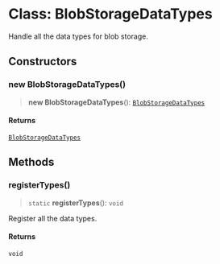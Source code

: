 # Class: BlobStorageDataTypes

Handle all the data types for blob storage.

## Constructors

### new BlobStorageDataTypes()

> **new BlobStorageDataTypes**(): [`BlobStorageDataTypes`](BlobStorageDataTypes.md)

#### Returns

[`BlobStorageDataTypes`](BlobStorageDataTypes.md)

## Methods

### registerTypes()

> `static` **registerTypes**(): `void`

Register all the data types.

#### Returns

`void`
